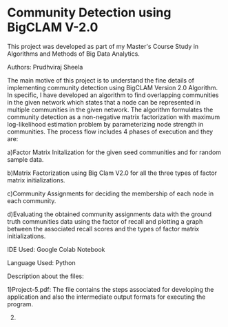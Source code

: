 # Community Detection using BigCLAM V-2.0

This project was developed as part of my Master's Course Study in Algorithms and Methods of Big Data Analytics.

Authors: Prudhviraj Sheela

The main motive of this project is to understand the fine details of implementing community detection using BigCLAM Version 2.0 Algorithm. In specific, I have developed an algorithm to find overlapping communities in the given network which states that a node can be represented in multiple communities in the given network. The algorithm formulates the community detection as a non-negative matrix factorization with maximum log-likelihood estimation problem by parameterizing node strength in communities. The process flow includes 4 phases of execution and they are:

a)Factor Matrix Initalization for the given seed communities and for random sample data.

b)Matrix Factorization using Big Clam V2.0 for all the three types of factor matrix initializations.

c)Community Assignments for deciding the membership of each node in each community.

d)Evaluating the obtained community assignments data with the ground truth communities data using the factor of recall and plotting a graph between the associated recall scores and the types of factor matrix initializations.

IDE Used: Google Colab Notebook

Language Used: Python

Description about the files:

1)Project-5.pdf: The file contains the steps associated for developing the application and also the intermediate output formats for executing the program.

2)






